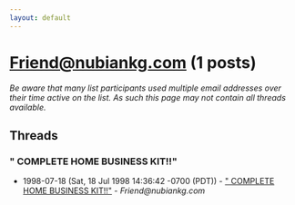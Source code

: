 ```yaml
---
layout: default
---
```


# Friend@nubiankg.com (1 posts)

_Be aware that many list participants used multiple email addresses over their time active on the list. As such this page may not contain all threads available._

## Threads

### " COMPLETE HOME BUSINESS KIT!!"
+ 1998-07-18 (Sat, 18 Jul 1998 14:36:42 -0700 (PDT)) - [" COMPLETE HOME BUSINESS KIT!!"](/archive/1998/07/02b72b928b465c5bde776d786922934a07f32130836c4ae663b2aa03746f80db) - _Friend@nubiankg.com_

